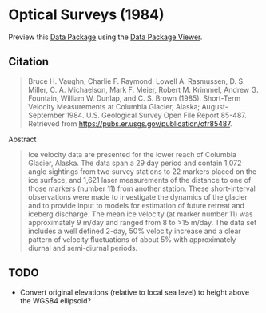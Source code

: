 # Optical Surveys (1984)

Preview this [Data Package](http://specs.frictionlessdata.io/data-packages/) using the [Data Package Viewer](http://data.okfn.org/tools/view?url=https://raw.githubusercontent.com/ezwelty/cg-data/master/optical-surveys-1984).

## Citation

> Bruce H. Vaughn, Charlie F. Raymond, Lowell A. Rasmussen, D. S. Miller, C. A. Michaelson, Mark F. Meier, Robert M. Krimmel, Andrew G. Fountain, William W. Dunlap, and C. S. Brown (1985). Short-Term Velocity Measurements at Columbia Glacier, Alaska; August-September 1984. U.S. Geological Survey Open File Report 85-487. Retrieved from https://pubs.er.usgs.gov/publication/ofr85487.

Abstract

> Ice velocity data are presented for the lower reach of Columbia Glacier, Alaska. The data span a 29 day period and contain 1,072 angle sightings from two survey stations to 22 markers placed on the ice surface, and 1,621 laser measurements of the distance to one of those markers (number 11) from another station. These short-interval observations were made to investigate the dynamics of the glacier and to provide input to models for estimation of future retreat and iceberg discharge. The mean ice velocity (at marker number 11) was approximately 9 m/day and ranged from 8 to >15 m/day. The data set includes a well defined 2-day, 50% velocity increase and a clear pattern of velocity fluctuations of about 5% with approximately diurnal and semi-diurnal periods.

## TODO

- Convert original elevations (relative to local sea level) to height above the WGS84 ellipsoid?
